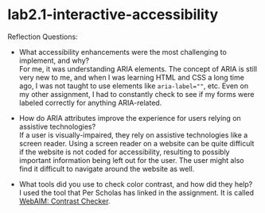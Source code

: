 # lab2.1-interactive-accessibility

Reflection Questions:

- What accessibility enhancements were the most challenging to implement, and why?
  <br>
  For me, it was understanding ARIA elements. The concept of ARIA is still very new to me, and when I was learning HTML and CSS a long time ago, I was not taught to use elements like `aria-label=""`, etc. Even on my other assignment, I had to constantly check to see if
  my forms were labeled correctly for anything ARIA-related.
  
- How do ARIA attributes improve the experience for users relying on assistive technologies?
  <br>
  If a user is visually-impaired, they rely on assistive technologies like a screen reader. Using a screen reader on a website can be quite difficult if the website is not coded for accessibility, resulting to possibly important information being left out for the user. The
  user might also find it difficult to navigate around the website as well.
  
- What tools did you use to check color contrast, and how did they help?
  <br>
  I used the tool that Per Scholas has linked in the assignment. It is called [WebAIM: Contrast Checker](https://webaim.org/resources/contrastchecker/).
